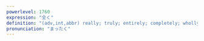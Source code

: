 ```yaml
---
powerlevel: 1760
expression: "全く"
definition: "(adv,int,abbr) really; truly; entirely; completely; wholly; perfectly; indeed; good grief (expression of exasperation); (P)"
pronunciation: "まったく"
---
```

